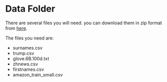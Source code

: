 # Data Folder

There are several files you will need. you can download them in zip format
from [here](https://drive.google.com/file/d/0B2hg7DTHpfLsZW44aTRVd2FrbEE/view?usp=sharing).


The files you need are:

- surnames.csv
- trump.csv
- glove.6B.100d.txt
- zhnews.csv
- firstnames.csv
- amazon_train_small.csv

